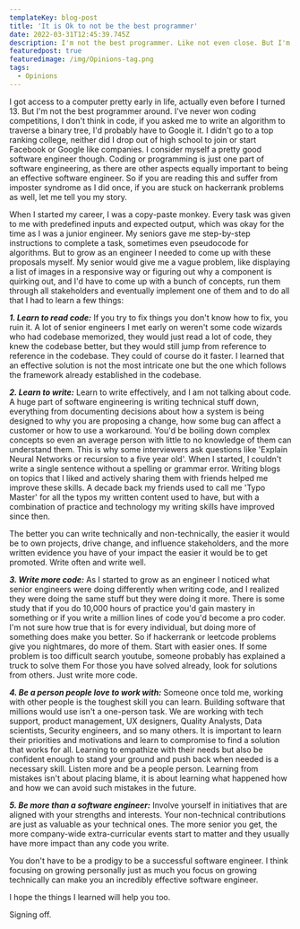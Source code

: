 ```yaml
---
templateKey: blog-post
title: 'It is Ok to not be the best programmer'
date: 2022-03-31T12:45:39.745Z
description: I'm not the best programmer. Like not even close. But I'm a pretty good software engineer. In fact, I recently got promoted.
featuredpost: true
featuredimage: /img/Opinions-tag.png
tags:
  - Opinions
---
```



I got access to a computer pretty early in life, actually even before I turned 13. But I'm not the best programmer around. I've never won coding competitions, I don't think in code, if you asked me to write an algorithm to traverse a binary tree, I'd probably have to Google it. I didn't go to a top ranking college, neither did I drop out of high school to join or start Facebook or Google like companies. 
I consider myself a pretty good software engineer though. Coding or programming is just one part of software engineering, as there are other aspects equally important to being an effective software engineer.
So if you are reading this and suffer from imposter syndrome as I did once, if you are stuck on hackerrank problems as well, let me tell you my story.

When I started my career, I was a copy-paste monkey. Every task was given to me with predefined inputs and expected output, which was okay for the time as I was a junior engineer. My seniors gave me step-by-step instructions to complete a task, sometimes even pseudocode for algorithms. But to grow as an engineer I needed to come up with these proposals myself. My senior would give me a vague problem, like displaying a list of images in a responsive way or figuring out why a component is quirking out,  and I'd have to come up with a bunch of concepts, run them through all stakeholders and eventually implement one of them and to do all that I had to learn a few things:

***1. Learn to read code:*** 
If you try to fix things you don't know how to fix, you ruin it. A lot of senior engineers I met early on weren't some code wizards who had codebase memorized, they would just read a lot of code, they knew the codebase better, but they would still jump from reference to reference in the codebase. They could of course do it faster. I learned that an effective solution is not the most intricate one but the one which follows the framework already established in the codebase. 

***2. Learn to write:*** 
Learn to write effectively, and I am not talking about code. A huge part of software engineering is writing technical stuff down, everything from documenting decisions about how a system is being designed to why you are proposing a change, how some bug can affect a customer or how to use a workaround. You'd be boiling down complex concepts so even an average person with little to no knowledge of them can understand them. This is why some interviewers ask questions like 'Explain Neural Networks or recursion to a five year old'.  When I started, I couldn't write a single sentence without a spelling or grammar error. Writing blogs on topics that I liked and actively sharing them with friends helped me improve these skills. A decade back my friends used to call me 'Typo Master' for all the typos my written content used to have, but with a combination of practice and technology my writing skills have improved since then.

The better you can write technically and non-technically, the easier it would be to own projects, drive change, and influence stakeholders, and the more written evidence you have of your impact the easier it would be to get promoted. Write often and write well.

***3. Write more code:*** 
As I started to grow as an engineer I noticed what senior engineers were doing differently when writing code, and I realized they were doing the same stuff but they were doing it more. There is some study that if you do 10,000 hours of practice you'd gain mastery in something or if you write a million lines of code you'd become a pro coder. I'm not sure how true that is for every individual, but doing more of something does make you better. So if hackerrank or leetcode problems give you nightmares, do more of them. Start with easier ones. If some problem is too difficult search youtube, someone probably has explained a truck to solve them For those you have solved already, look for solutions from others. Just write more code.

***4. Be a person people love to work with:*** 
Someone once told me, working with other people is the toughest skill you can learn. Building software that millions would use isn't a one-person task. We are working with tech support, product management, UX designers, Quality Analysts,  Data scientists, Security engineers, and so many others. It is important to learn their priorities and motivations and learn to compromise to find a solution that works for all. Learning to empathize with their needs but also be confident enough to stand your ground and push back when needed is a necessary skill. Listen more and be a people person. Learning from mistakes isn't about placing blame, it is about learning what happened how and how we can avoid such mistakes in the future. 

***5. Be more than a software engineer:***
Involve yourself in initiatives that are aligned with your strengths and interests. Your non-technical contributions are just as valuable as your technical ones. The more senior you get, the more company-wide extra-curricular events start to matter and they usually have more impact than any code you write. 

You don't have to be a prodigy to be a successful software engineer. I think focusing on growing personally just as much you focus on growing technically can make you an incredibly effective software engineer.

I hope the things I learned will help you too. 

Signing off.
